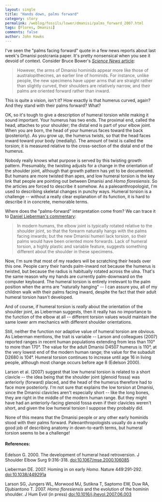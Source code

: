 ```yaml
---
layout: single 
title: "Hands down, palms forward" 
category: story
permalink: /weblog/fossils/lower/dmanisi/palms_forward_2007.html
tags: [Flores, Dmanisi] 
comments: false 
author: John Hawks 
---
```



<p>
I've seen the "palms facing forward" quote in a few news reports about last week's Dmanisi postcrania paper. It's pretty nonsensical when you see it devoid of context. Consider Bruce Bower's <a href="http://www.sciencenews.org/articles/20070922/fob1.asp"><i>Science News</i> article</a>: 
</p>

<blockquote>However, the arms of Dmanisi hominids appear more like those of australopithecines, an earlier line of hominids. For instance, unlike people, the new specimens have upper arms that are straight rather than slightly curved, their shoulders are relatively narrow, and their palms are oriented forward rather than inward.</blockquote>

<p>
This is quite a vision, isn't it? How exactly is that humerus curved, again? And they stand with their palms forward? What? 
</p>

<p>
OK, so it's tough to give a description of humeral torsion while making it sound important. Your humerus has two ends. The proximal end, called the head, attaches to your shoulder; the distal end is part of your elbow joint. When you are born, the head of your humerus faces toward the back (posteriorly). As you grow up, the humerus twists, so that the head faces inward toward your body (medially). The amount of twist is called the torsion; it is measured relative to the cross-section of the distal end of the humerus. 
</p>

<p>
Nobody really knows what purpose is served by this twisting growth pattern. Presumably, the twisting adjusts for a change in the orientation of the shoulder joint, although that growth pattern has yet to be documented. But humans are more twisted than apes, and low humeral torsion is the key link that people are pointing out between Dmanisi and <i>Homo floresiensis</i>. So the articles are forced to describe it somehow. As a paleoanthropologist, I'm used to describing skeletal changes in punchy ways. Humeral torsion is a challenge -- without a really clear explanation of its function, it is hard to describe it in concrete, memorable terms. 
</p>

<p>
Where does the "palms-forward" interpretation come from? We can trace it to <a href="http://dx.doi.org/10.1038/449291a">Daniel Lieberman's commentary</a>: 
</p>

<blockquote>In modern humans, the elbow joint is typically rotated relative to the shoulder joint, so that the forearm naturally hangs with the palms facing inwards; but the new Dmanisi humeri lack torsion, so their palms would have been oriented more forwards. Lack of humeral torsion, a highly plastic and variable feature, suggests something different about the shoulder in these specimens.</blockquote>

<p>
Now, I'm sure that most of my readers will be scratching their heads over this one. People carry their hands palm-inward not because the humerus is twisted, but because the radius is habitually rotated across the ulna. That's the same reason why my hands are currently palm-downward on the computer keyboard. The humeral torsion is entirely irrelevant to the palm position when the arms are "naturally hanging" -- I can assure you, all of my children walk with their palms facing inward, despite the fact that their adult humeral torsion hasn't developed. 
</p>

<p>
And of course, if humeral torsion is <i>really</i> about the orientation of the shoulder joint, as Lieberman suggests, then it really has no importance to the function of the elbow at all -- different torsion values would maintain the same lower arm mechanics with different shoulder orientations. 
</p>

<p>
Still, neither the function nor adaptive value of humeral torsion are obvious. As Lieberman mentions, the trait is variable -- Larson and colleagues (2007) reported ranges in recent human populations extending from less than 110&deg; to more than 170&deg;. The value for the adult Dmanisi D4507 humerus is 110&deg;, at the very lowest end of the modern human range; the value for the subadult D2680 is 104&deg;. Humeral torsion continues to increase until age 16 in living people, although most change occurs before age 8 (Edelson 2000). 
</p>

<p>
Larson et al. (2007) suggest that low humeral torsion is related to a short clavicle -- the idea being that the shoulder joint (glenoid fossa) was anteriorly (forward) placed, and the head of the humerus therefore had to face more posteriorly. I'm not sure that explains the low torsion at Dmanisi, since the Dmanisi clavicles aren't especially short -- like the long bones, they are right in the middle of the modern human range. But they might have had an anteriorly-facing glenoid fossa even if their clavicles weren't short, and given the low humeral torsion I suppose they probably did. 
</p>

<p>
None of this means that the Dmanisi people or any other early hominids stood with their palms forward. Paleoanthropologists usually do a really good job of describing anatomy in down-to-earth terms, but humeral torsion seems to be a challenge!
</p>

<h4>References:</h4>

<p class="cite">Edelson G. 2000. The development of humeral head retroversion. J Shoulder Elbow Surg 9:316-318. <a href="http://dx.doi.org/10.1067/mse.2000.106085">doi:10.1067/mse.2000.106085</a></p>

<p class="cite">Lieberman DE. 2007. Homing in on early <i>Homo</i>. Nature 449:291-292. <a href="http://dx.doi.org/10.1038/449291a">doi:10.1038/449291a</a></p>

<p class="cite">Larson SG, Jungers WL, Morwood MJ, Sutikna T, Saptomo EW, Duw RA, Djubiantono T. 2007. <i>Homo floresiensis</i> and the evolution of the hominin shoulder. J Hum Evol (in press) <a href="http://dx.doi.org/10.1016/j.jhevol.2007.06.003">doi:10.1016/j.jhevol.2007.06.003</a></p>

